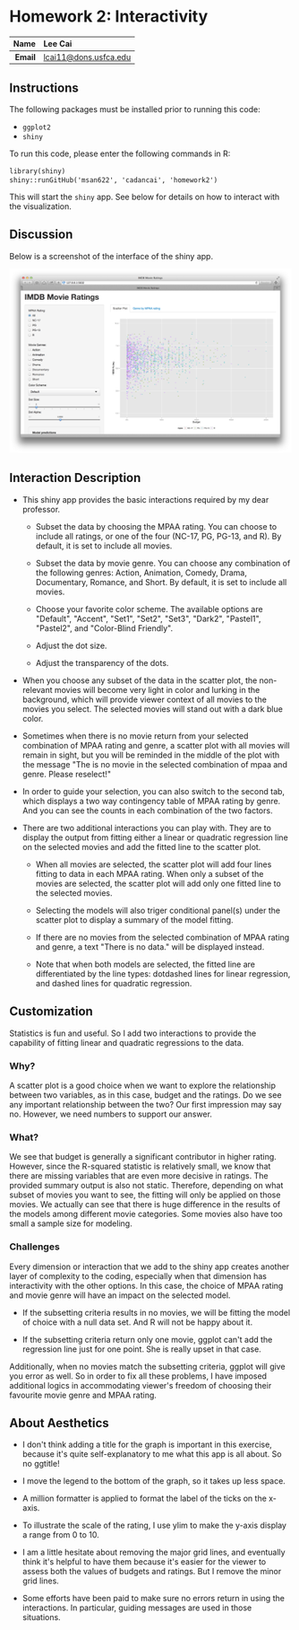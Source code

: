 Homework 2: Interactivity
==============================

| **Name**  | Lee Cai  |
|----------:|:-------------|
| **Email** | lcai11@dons.usfca.edu |

Instructions
----------------------

The following packages must be installed prior to running this code:

- `ggplot2`
- `shiny`

To run this code, please enter the following commands in R:

```
library(shiny)
shiny::runGitHub('msan622', 'cadancai', 'homework2')
```

This will start the `shiny` app. See below for details on how to interact with the visualization.

Discussion 
--------------------

Below is a screenshot of the interface of the shiny app.

![IMAGE](shinyapp.png)

## Interaction Description

- This shiny app provides the basic interactions required by my dear professor.

  - Subset the data by choosing the MPAA rating. You can choose to include all ratings, or one of the four (NC-17, PG, PG-13, and R). By default, it is set to include all movies.
  
  - Subset the data by movie genre. You can choose any combination of the following genres: Action, Animation, Comedy, Drama, Documentary, Romance, and Short. By default, it is set to include all movies.
  
  - Choose your favorite color scheme. The available options are "Default", "Accent", "Set1", "Set2", "Set3", "Dark2", "Pastel1", "Pastel2", and "Color-Blind Friendly".
  
  - Adjust the dot size.
  
  - Adjust the transparency of the dots.
  
- When you choose any subset of the data in the scatter plot, the non-relevant movies will become very light in color and lurking in the background, which will provide viewer context of all movies to the movies you select. The selected movies will stand out with a dark blue color.

- Sometimes when there is no movie return from your selected combination of MPAA rating and genre, a scatter plot with all movies will remain in sight, but you will be reminded in the middle of the plot with the message "The is no movie in the selected combination of mpaa and genre. Please reselect!"

- In order to guide your selection, you can also switch to the second tab, which displays a two way contingency table of MPAA rating by genre. And you can see the counts in each combination of the two factors.

- There are two additional interactions you can play with. They are to display the output from fitting either a linear or quadratic regression line on the selected movies and add the fitted line to the scatter plot. 

  - When all movies are selected, the scatter plot will add four lines fitting to data in each MPAA rating. When only a subset of the movies are selected, the scatter plot will add only one fitted line to the selected movies.
  
  - Selecting the models will also triger conditional panel(s) under the scatter plot to display a summary of the model fitting.
  
  - If there are no movies from the selected combination of MPAA rating and genre, a text "There is no data." will be displayed instead.
  
  - Note that when both models are selected, the fitted line are differentiated by the line types: dotdashed lines for linear regression, and dashed lines for quadratic regression.

## Customization

Statistics is fun and useful. So I add two interactions to provide the capability of fitting linear and quadratic regressions to the data. 

### Why?

A scatter plot is a good choice when we want to explore the relationship between two variables, as in this case, budget and the ratings. Do we see any important relationship between the two? Our first impression may say no. However, we need numbers to support our answer. 

### What?

We see that budget is generally a significant contributor in higher rating. However, since the R-squared statistic is relatively small, we know that there are missing variables that are even more decisive in ratings. The provided summary output is also not static. Therefore, depending on what subset of movies you want to see, the fitting will only be applied on those movies. We actually can see that there is huge difference in the results of the models among different movie categories. Some movies also have too small a sample size for modeling. 

### Challenges

Every dimension or interaction that we add to the shiny app creates another layer of complexity to the coding, especially when that dimension has interactivity with the other options. In this case, the choice of MPAA rating and movie genre will have an impact on the selected model. 

- If the subsetting criteria results in no movies, we will be fitting the model of choice with a null data set. And R will not be happy about it.

- If the subsetting criteria return only one movie, ggplot can't add the regression line just for one point. She is really upset in that case.

Additionally, when no movies match the subsetting criteria, ggplot will give you error as well. So in order to fix all these problems, I have imposed additional logics in accommodating viewer's freedom of choosing their favourite movie genre and MPAA rating.

## About Aesthetics

- I don't think adding a title for the graph is important in this exercise, because it's quite self-explanatory to me what this app is all about. So no ggtitle!

- I move the legend to the bottom of the graph, so it takes up less space.

- A million formatter is applied to format the label of the ticks on the x-axis.

- To illustrate the scale of the rating, I use ylim to make the y-axis display a range from 0 to 10.

- I am a little hesitate about removing the major grid lines, and eventually think it's helpful to have them because it's easier for the viewer to assess both the values of budgets and ratings. But I remove the minor grid lines.

- Some efforts have been paid to make sure no errors return in using the interactions. In particular, guiding messages are used in those situations.
